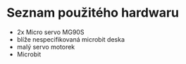 # Seznam použitého hardwaru
- 2x Micro servo MG90S
- blíže nespecifikovaná microbit deska
- malý servo motorek
- Microbit
